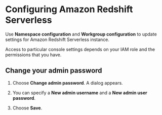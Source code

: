# Configuring Amazon Redshift Serverless<a name="serverless-console-configuration"></a>

Use **Namespace configuration** and **Workgroup configuration** to update settings for Amazon Redshift Serverless instance\.

Access to particular console settings depends on your IAM role and the permissions that you have\.

## Change your admin password<a name="serverless-console-configuration-admin-password"></a>

1. Choose **Change admin password**\. A dialog appears\.

1. You can specify a **New admin username** and a **New admin user password**\.

1. Choose **Save**\.
